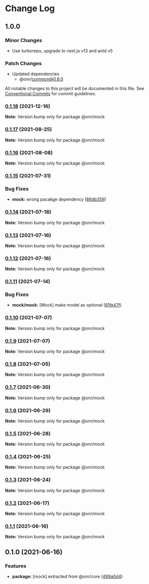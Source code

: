 # Change Log

## 1.0.0

### Minor Changes

- Use turborepo, upgrade to next.js v13 and antd v5

### Patch Changes

- Updated dependencies
  - @onr/common@0.6.0

All notable changes to this project will be documented in this file.
See [Conventional Commits](https://conventionalcommits.org) for commit guidelines.

### [0.1.18](https://github.com/OnrampLab/onr-react-ui/compare/@onr/mock@0.1.17...@onr/mock@0.1.18) (2021-12-16)

**Note:** Version bump only for package @onr/mock

### [0.1.17](https://github.com/OnrampLab/onr-react-ui/compare/@onr/mock@0.1.16...@onr/mock@0.1.17) (2021-08-25)

**Note:** Version bump only for package @onr/mock

### [0.1.16](https://github.com/OnrampLab/onr-react-ui/compare/@onr/mock@0.1.15...@onr/mock@0.1.16) (2021-08-08)

**Note:** Version bump only for package @onr/mock

### [0.1.15](https://github.com/OnrampLab/onr-react-ui/compare/@onr/mock@0.1.14...@onr/mock@0.1.15) (2021-07-31)

### Bug Fixes

- **mock:** wrong pacakge dependency ([86db359](https://github.com/OnrampLab/onr-react-ui/commit/86db35934a053cf4f2ca588915db5b0c6b00fd08))

### [0.1.14](https://github.com/OnrampLab/onr-react-ui/compare/@onr/mock@0.1.13...@onr/mock@0.1.14) (2021-07-18)

**Note:** Version bump only for package @onr/mock

### [0.1.13](https://github.com/OnrampLab/onr-react-ui/compare/@onr/mock@0.1.12...@onr/mock@0.1.13) (2021-07-16)

**Note:** Version bump only for package @onr/mock

### [0.1.12](https://github.com/OnrampLab/onr-react-ui/compare/@onr/mock@0.1.11...@onr/mock@0.1.12) (2021-07-16)

**Note:** Version bump only for package @onr/mock

### [0.1.11](https://github.com/OnrampLab/onr-react-ui/compare/@onr/mock@0.1.10...@onr/mock@0.1.11) (2021-07-14)

### Bug Fixes

- **mock/mock:** [Mock] make model as optional ([81fe47f](https://github.com/OnrampLab/onr-react-ui/commit/81fe47fb4dfcf499f0253daf76d869efdb27a7d8))

### [0.1.10](https://github.com/OnrampLab/onr-react-ui/compare/@onr/mock@0.1.9...@onr/mock@0.1.10) (2021-07-07)

**Note:** Version bump only for package @onr/mock

### [0.1.9](https://github.com/OnrampLab/onr-react-ui/compare/@onr/mock@0.1.8...@onr/mock@0.1.9) (2021-07-07)

**Note:** Version bump only for package @onr/mock

### [0.1.8](https://github.com/OnrampLab/onr-react-ui/compare/@onr/mock@0.1.7...@onr/mock@0.1.8) (2021-07-05)

**Note:** Version bump only for package @onr/mock

### [0.1.7](https://github.com/OnrampLab/onr-react-ui/compare/@onr/mock@0.1.6...@onr/mock@0.1.7) (2021-06-30)

**Note:** Version bump only for package @onr/mock

### [0.1.6](https://github.com/OnrampLab/onr-react-ui/compare/@onr/mock@0.1.5...@onr/mock@0.1.6) (2021-06-29)

**Note:** Version bump only for package @onr/mock

### [0.1.5](https://github.com/OnrampLab/onr-react-ui/compare/@onr/mock@0.1.4...@onr/mock@0.1.5) (2021-06-28)

**Note:** Version bump only for package @onr/mock

### [0.1.4](https://github.com/OnrampLab/onr-react-ui/compare/@onr/mock@0.1.3...@onr/mock@0.1.4) (2021-06-25)

**Note:** Version bump only for package @onr/mock

### [0.1.3](https://github.com/OnrampLab/onr-react-ui/compare/@onr/mock@0.1.2...@onr/mock@0.1.3) (2021-06-24)

**Note:** Version bump only for package @onr/mock

### [0.1.2](https://github.com/OnrampLab/onr-react-ui/compare/@onr/mock@0.1.1...@onr/mock@0.1.2) (2021-06-17)

**Note:** Version bump only for package @onr/mock

### [0.1.1](https://github.com/OnrampLab/onr-react-ui/compare/@onr/mock@0.1.0...@onr/mock@0.1.1) (2021-06-16)

**Note:** Version bump only for package @onr/mock

## 0.1.0 (2021-06-16)

### Features

- **package:** [mock] extracted from @onr/core ([499a0d4](https://github.com/OnrampLab/onr-react-ui/commit/499a0d41f420e5592867fdd8eb3e6ab8b1ba52ae))
